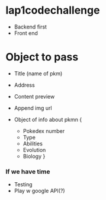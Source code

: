 # lap1codechallenge





- Backend first
- Front end



# Object to pass

- Title (name of pkm)
- Address 
- Content preview

- Append img url
- Object of info about pkmn {
    - Pokedex number
    - Type
    - Abilities
    - Evolution
    - Biology
}
 








### If we have time

- Testing 
- Play w google API(?)
